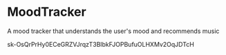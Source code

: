 # MoodTracker
A mood tracker that understands the user's mood and recommends music


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